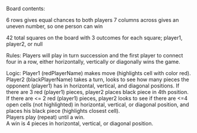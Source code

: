 Board contents:

6 rows gives equal chances to both players
7 columns across gives an uneven number, so one person can win

42 total squares on the board with 3 outcomes for each square; player1, player2, or null

Rules:
Players will play in turn succession and the first player to connect four in a row, either horizontally, vertically or diagonally wins the game.

Logic:
Player1 (redPlayerName) makes move (highlights cell with color red).  Player2 (blackPlayerName) takes a turn, looks to see how many pieces the opponent (player1) has in horizontal, vertical, and diagonal positions.
If there are 3 red (player1) pieces, player2 places black piece in 4th position.
If there are <= 2 red (player1) pieces, player2 looks to see if there are <=4 open cells (not highlighted) in horizontal, vertical, or diagonal position, and places his black piece (highlights closest cell).  
Players play (repeat) until a win.  
A win is 4 pieces in horizontal, vertical, or diagonal position.
